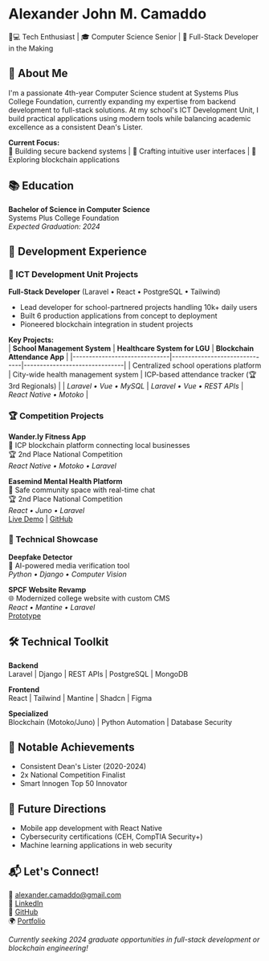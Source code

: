 # Alexander John M. Camaddo  
👨💻 Tech Enthusiast | 🎓 Computer Science Senior | 🚀 Full-Stack Developer in the Making

## 🌟 About Me  
I'm a passionate 4th-year Computer Science student at Systems Plus College Foundation, currently expanding my expertise from backend development to full-stack solutions. At my school's ICT Development Unit, I build practical applications using modern tools while balancing academic excellence as a consistent Dean's Lister.

**Current Focus:**  
🔧 Building secure backend systems | 🎨 Crafting intuitive user interfaces | 🔗 Exploring blockchain applications

## 📚 Education  
**Bachelor of Science in Computer Science**  
Systems Plus College Foundation  
*Expected Graduation: 2024*

## 💼 Development Experience

### 🏫 ICT Development Unit Projects
**Full-Stack Developer** (Laravel • React • PostgreSQL • Tailwind)  
- Lead developer for school-partnered projects handling 10k+ daily users  
- Built 6 production applications from concept to deployment  
- Pioneered blockchain integration in student projects

**Key Projects:**  
| **School Management System** | **Healthcare System for LGU** | **Blockchain Attendance App** |
|------------------------------|-------------------------------|-------------------------------|
| Centralized school operations platform | City-wide health management system | ICP-based attendance tracker (🏆 3rd Regionals) |
| *Laravel • Vue • MySQL* | *Laravel • Vue • REST APIs* | *React Native • Motoko* |

### 🏆 Competition Projects
**Wander.ly Fitness App**  
📍 ICP blockchain platform connecting local businesses  
🏆 2nd Place National Competition  
*React Native • Motoko • Laravel*

**Easemind Mental Health Platform**  
💬 Safe community space with real-time chat  
🏆 2nd Place National Competition  
*React • Juno • Laravel*  
[Live Demo](https://llvrf-giaaa-aaaal-amqwa-cai.icp0.io) | [GitHub](https://github.com/spcf-easemind/easemind)

### 🔨 Technical Showcase
**Deepfake Detector**  
🤖 AI-powered media verification tool  
*Python • Django • Computer Vision*

**SPCF Website Revamp**  
🌐 Modernized college website with custom CMS  
*React • Mantine • Laravel*  
[Prototype](https://spcf-test.pages.dev)

## 🛠️ Technical Toolkit
**Backend**  
Laravel | Django | REST APIs | PostgreSQL | MongoDB  

**Frontend**  
React | Tailwind | Mantine | Shadcn | Figma  

**Specialized**  
Blockchain (Motoko/Juno) | Python Automation | Database Security  

## 🏅 Notable Achievements
- Consistent Dean's Lister (2020-2024)  
- 2x National Competition Finalist  
- Smart Innogen Top 50 Innovator  

## 🌱 Future Directions
- Mobile app development with React Native  
- Cybersecurity certifications (CEH, CompTIA Security+)  
- Machine learning applications in web security  

## 📬 Let's Connect!
💌 [alexander.camaddo@gmail.com](mailto:alexander.camaddo@gmail.com)  
💼 [LinkedIn](https://linkedin.com/in/alexander-john-camaddo)  
🐙 [GitHub](https://github.com/Sypth)  
🌍 [Portfolio](https://alex-camaddo.pages.dev)  

*Currently seeking 2024 graduate opportunities in full-stack development or blockchain engineering!*
